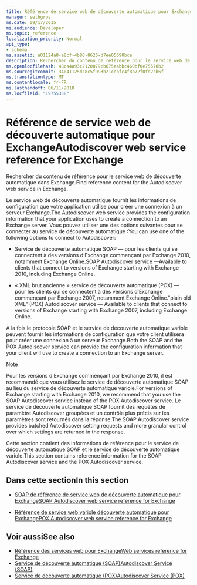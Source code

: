 ```yaml
---
title: Référence de service web de découverte automatique pour Exchange
manager: sethgros
ms.date: 09/17/2015
ms.audience: Developer
ms.topic: reference
localization_priority: Normal
api_type:
- schema
ms.assetid: a01124a8-a8cf-4b80-8625-d7ee05690bca
description: Rechercher du contenu de référence pour le service web de découverte automatique dans Exchange.
ms.openlocfilehash: 48ca4a93c2120079cb675eabbc460bf0e75570b2
ms.sourcegitcommit: 34041125dc8c5f993b21cebfc4f8b72f0fd2cb6f
ms.translationtype: MT
ms.contentlocale: fr-FR
ms.lasthandoff: 06/11/2018
ms.locfileid: "19755358"
---
```

# <a name="autodiscover-web-service-reference-for-exchange"></a><span data-ttu-id="e7307-103">Référence de service web de découverte automatique pour Exchange</span><span class="sxs-lookup"><span data-stu-id="e7307-103">Autodiscover web service reference for Exchange</span></span>

<span data-ttu-id="e7307-104">Rechercher du contenu de référence pour le service web de découverte automatique dans Exchange.</span><span class="sxs-lookup"><span data-stu-id="e7307-104">Find reference content for the Autodiscover web service in Exchange.</span></span>
  
<span data-ttu-id="e7307-105">Le service web de découverte automatique fournit les informations de configuration que votre application utilise pour créer une connexion à un serveur Exchange.</span><span class="sxs-lookup"><span data-stu-id="e7307-105">The Autodiscover web service provides the configuration information that your application uses to create a connection to an Exchange server.</span></span> <span data-ttu-id="e7307-106">Vous pouvez utiliser une des options suivantes pour se connecter au service de découverte automatique :</span><span class="sxs-lookup"><span data-stu-id="e7307-106">You can use one of the following options to connect to Autodiscover:</span></span>
  
- <span data-ttu-id="e7307-107">Service de découverte automatique SOAP — pour les clients qui se connectent à des versions d’Exchange commençant par Exchange 2010, notamment Exchange Online.</span><span class="sxs-lookup"><span data-stu-id="e7307-107">SOAP Autodiscover service —Available to clients that connect to versions of Exchange starting with Exchange 2010, including Exchange Online.</span></span>
    
- <span data-ttu-id="e7307-108">« XML brut ancienne » service de découverte automatique (POX) — pour les clients qui se connectent à des versions d’Exchange commençant par Exchange 2007, notamment Exchange Online.</span><span class="sxs-lookup"><span data-stu-id="e7307-108">"plain old XML" (POX) Autodiscover service — Available to clients that connect to versions of Exchange starting with Exchange 2007, including Exchange Online.</span></span> 
    
<span data-ttu-id="e7307-109">À la fois le protocole SOAP et le service de découverte automatique variole peuvent fournir les informations de configuration que votre client utilisera pour créer une connexion à un serveur Exchange.</span><span class="sxs-lookup"><span data-stu-id="e7307-109">Both the SOAP and the POX Autodiscover service can provide the configuration information that your client will use to create a connection to an Exchange server.</span></span>
  
> [!NOTE]
> <span data-ttu-id="e7307-110">Pour les versions d’Exchange commençant par Exchange 2010, il est recommandé que vous utilisez le service de découverte automatique SOAP au lieu du service de découverte automatique variole.</span><span class="sxs-lookup"><span data-stu-id="e7307-110">For versions of Exchange starting with Exchange 2010, we recommend that you use the SOAP Autodiscover service instead of the POX Autodiscover service.</span></span> <span data-ttu-id="e7307-111">Le service de découverte automatique SOAP fournit des requêtes de paramètre Autodiscover groupées et un contrôle plus précis sur les paramètres sont retournés dans la réponse.</span><span class="sxs-lookup"><span data-stu-id="e7307-111">The SOAP Autodiscover service provides batched Autodiscover setting requests and more granular control over which settings are returned in the response.</span></span> 
  
<span data-ttu-id="e7307-112">Cette section contient des informations de référence pour le service de découverte automatique SOAP et le service de découverte automatique variole.</span><span class="sxs-lookup"><span data-stu-id="e7307-112">This section contains reference information for the SOAP Autodiscover service and the POX Autodiscover service.</span></span>
  
## <a name="in-this-section"></a><span data-ttu-id="e7307-113">Dans cette section</span><span class="sxs-lookup"><span data-stu-id="e7307-113">In this section</span></span>
<span data-ttu-id="e7307-114"><a name="bk_InThisSection"> </a></span><span class="sxs-lookup"><span data-stu-id="e7307-114"></span></span>

- [<span data-ttu-id="e7307-115">SOAP de référence de service web de découverte automatique pour Exchange</span><span class="sxs-lookup"><span data-stu-id="e7307-115">SOAP Autodiscover web service reference for Exchange</span></span>](soap-autodiscover-web-service-reference-for-exchange.md)
    
- [<span data-ttu-id="e7307-116">Référence de service web variole découverte automatique pour Exchange</span><span class="sxs-lookup"><span data-stu-id="e7307-116">POX Autodiscover web service reference for Exchange</span></span>](pox-autodiscover-web-service-reference-for-exchange.md)
    
## <a name="see-also"></a><span data-ttu-id="e7307-117">Voir aussi</span><span class="sxs-lookup"><span data-stu-id="e7307-117">See also</span></span>

- [<span data-ttu-id="e7307-118">Référence des services web pour Exchange</span><span class="sxs-lookup"><span data-stu-id="e7307-118">Web services reference for Exchange</span></span>](web-services-reference-for-exchange.md)
- [<span data-ttu-id="e7307-119">Service de découverte automatique (SOAP)</span><span class="sxs-lookup"><span data-stu-id="e7307-119">Autodiscover Service (SOAP)</span></span>](http://msdn.microsoft.com/library/e24d1a1f-0d20-4bd9-ae4c-9112ecacea78%28Office.15%29.aspx)
- [<span data-ttu-id="e7307-120">Service de découverte automatique (POX)</span><span class="sxs-lookup"><span data-stu-id="e7307-120">Autodiscover Service (POX)</span></span>](http://msdn.microsoft.com/library/13c54de3-a91c-4424-8732-99dd8f2162ec%28Office.15%29.aspx)
    

